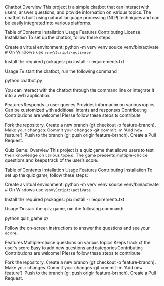 Chatbot
Overview
This project is a simple chatbot that can interact with users, answer questions, and provide information on various topics. The chatbot is built using natural language processing (NLP) techniques and can be easily integrated into various platforms.

Table of Contents
Installation
Usage
Features
Contributing
License
Installation
To set up the chatbot, follow these steps:

Create a virtual environment:
python -m venv venv
source venv/bin/activate  # On Windows use `venv\Scripts\activate`

Install the required packages:
pip install -r requirements.txt

Usage
To start the chatbot, run the following command:

python chatbot.py

You can interact with the chatbot through the command line or integrate it into a web application.

Features
Responds to user queries
Provides information on various topics
Can be customized with additional intents and responses
Contributing
Contributions are welcome! Please follow these steps to contribute:

Fork the repository.
Create a new branch (git checkout -b feature-branch).
Make your changes.
Commit your changes (git commit -m 'Add new feature').
Push to the branch (git push origin feature-branch).
Create a Pull Request.


Quiz Game:
Overview
This project is a quiz game that allows users to test their knowledge on various topics. The game presents multiple-choice questions and keeps track of the user’s score.

Table of Contents
Installation
Usage
Features
Contributing
Installation
To set up the quiz game, follow these steps:

Create a virtual environment:
python -m venv venv
source venv/bin/activate  # On Windows use `venv\Scripts\activate`

Install the required packages:
pip install -r requirements.txt

Usage
To start the quiz game, run the following command:

python quiz_game.py

Follow the on-screen instructions to answer the questions and see your score.

Features
Multiple-choice questions on various topics
Keeps track of the user’s score
Easy to add new questions and categories
Contributing
Contributions are welcome! Please follow these steps to contribute:

Fork the repository.
Create a new branch (git checkout -b feature-branch).
Make your changes.
Commit your changes (git commit -m 'Add new feature').
Push to the branch (git push origin feature-branch).
Create a Pull Request.
